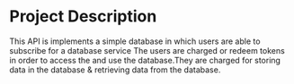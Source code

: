 # Project Description
This API is implements a simple database in which users are able to subscribe for a database service
The users are charged or redeem tokens in order to access the and use the database.They are charged for
storing data in the database & retrieving data from the database.